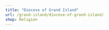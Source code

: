 ```yaml
---
title: "Diocese of Grand Island"
url: /grand-island/diocese-of-grand-island/
shop: Religion
---
```

